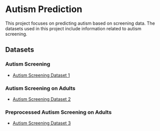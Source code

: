# Autism Prediction

This project focuses on predicting autism based on screening data. The datasets used in this project include information related to autism screening.

## Datasets

### Autism Screening
- [Autism Screening Dataset 1](https://www.kaggle.com/datasets/faizunnabi/autism-screening)

### Autism Screening on Adults
- [Autism Screening Dataset 2](https://www.kaggle.com/datasets/andrewmvd/autism-screening-on-adults)

### Preprocessed Autism Screening on Adults
- [Autism Screening Dataset 3](https://www.kaggle.com/datasets/joseguzman/autism-preprocess)
